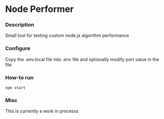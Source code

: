 # Node Performer

### Description

Small tool for testing custom node.js algorithm performance

### Configure

Copy the .env.local file into .env file and optionally modify port value in the file.

### How-to run

```
npm start
```

### Misc

This is currently a work in processs
